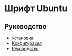 Шрифт Ubuntu
===

## Руководство

* [Установка](install.md)
* [Конфигурация](config.md)
* [Руководство](guide.md)
